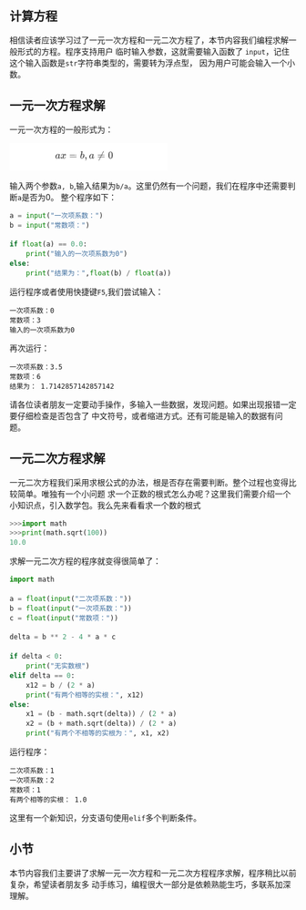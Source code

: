 ## 计算方程
相信读者应该学习过了一元一次方程和一元二次方程了，本节内容我们编程求解一般形式的方程。程序支持用户
临时输入参数，这就需要输入函数了 `input`，记住这个输入函数是`str`字符串类型的，需要转为浮点型，
因为用户可能会输入一个小数。

## 一元一次方程求解
一元一次方程的一般形式为：

![一元一次方程](/midStudent/image/3/一元一次方程.png)

输入两个参数`a, b`,输入结果为`b/a`。这里仍然有一个问题，我们在程序中还需要判断`a`是否为0。
整个程序如下：

```python
a = input("一次项系数：")
b = input("常数项：")

if float(a) == 0.0:
    print("输入的一次项系数为0")
else:
    print("结果为：",float(b) / float(a))

```

运行程序或者使用快捷键`F5`,我们尝试输入：
```
一次项系数：0
常数项：3
输入的一次项系数为0
```
再次运行：
```
一次项系数：3.5
常数项：6
结果为： 1.7142857142857142
```
请各位读者朋友一定要动手操作，多输入一些数据，发现问题。如果出现报错一定要仔细检查是否包含了
中文符号，或者缩进方式。还有可能是输入的数据有问题。

## 一元二次方程求解
一元二次方程我们采用求根公式的办法，根是否存在需要判断。整个过程也变得比较简单。唯独有一个小问题
求一个正数的根式怎么办呢？这里我们需要介绍一个小知识点，引入数学包。我么先来看看求一个数的根式

```python
>>>import math
>>>print(math.sqrt(100))
10.0
```
求解一元二次方程的程序就变得很简单了：

```python
import math

a = float(input("二次项系数："))
b = float(input("一次项系数："))
c = float(input("常数项："))

delta = b ** 2 - 4 * a * c

if delta < 0:
    print("无实数根")
elif delta == 0:
    x12 = b / (2 * a)
    print("有两个相等的实根：", x12)
else:
    x1 = (b - math.sqrt(delta)) / (2 * a)
    x2 = (b + math.sqrt(delta)) / (2 * a)
    print("有两个不相等的实根为：", x1, x2)

```
运行程序：
```
二次项系数：1
一次项系数：2
常数项：1
有两个相等的实根： 1.0
```
这里有一个新知识，分支语句使用`elif`多个判断条件。
## 小节
本节内容我们主要讲了求解一元一次方程和一元二次方程程序求解，程序稍比以前复杂，希望读者朋友多
动手练习，编程很大一部分是依赖熟能生巧，多联系加深理解。
